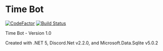 # Time Bot

[![CodeFactor](https://www.codefactor.io/repository/github/the-mighty-mo/timebot/badge)](https://www.codefactor.io/repository/github/the-mighty-mo/timebot)
[![Build Status](https://hallb1016.visualstudio.com/FBIBot/_apis/build/status/the-mighty-mo.TimeBot?branchName=master)](https://hallb1016.visualstudio.com/FBIBot/_build/latest?definitionId=9&branchName=master)

Time Bot - Version 1.0

Created with .NET 5, Discord.Net v2.2.0, and Microsoft.Data.Sqlite v5.0.2

